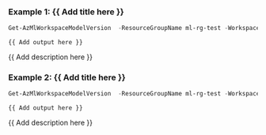 ### Example 1: {{ Add title here }}
```powershell
Get-AzMlWorkspaceModelVersion  -ResourceGroupName ml-rg-test -WorkspaceName mlworkspace-cli01 -Name modelcontaonerpwsh01
```

```output
{{ Add output here }}
```

{{ Add description here }}

### Example 2: {{ Add title here }}
```powershell
Get-AzMlWorkspaceModelVersion  -ResourceGroupName ml-rg-test -WorkspaceName mlworkspace-cli01 -Name modelcontaonerpwsh01 -Version 1
```

```output
{{ Add output here }}
```

{{ Add description here }}

